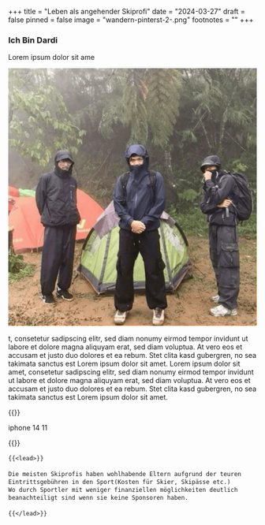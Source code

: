 +++
title = "Leben als angehender Skiprofi"
date = "2024-03-27"
draft = false
pinned = false
image = "wandern-pinterst-2-.png"
footnotes = ""
+++
### **Ich Bin Dardi**

Lorem ipsum dolor sit ame

![wandern im wald](wandern-pinterst-2-.png "arcteryx")

t, consetetur sadipscing elitr, sed diam nonumy eirmod tempor invidunt ut labore et dolore magna aliquyam erat, sed diam voluptua. At vero eos et accusam et justo duo dolores et ea rebum. Stet clita kasd gubergren, no sea takimata sanctus est Lorem ipsum dolor sit amet. Lorem ipsum dolor sit amet, consetetur sadipscing elitr, sed diam nonumy eirmod tempor invidunt ut labore et dolore magna aliquyam erat, sed diam voluptua. At vero eos et accusam et justo duo dolores et ea rebum. Stet clita kasd gubergren, no sea takimata sanctus est Lorem ipsum dolor sit amet.

{{<lead>}}

iphone 14 11

{{</lead>}}

```
{{<lead>}}

Die meisten Skiprofis haben wohlhabende Eltern aufgrund der teuren Eintrittsgebühren in den Sport(Kosten für Skier, Skipässe etc.) 
Wo durch Sportler mit weniger finanziellen möglichkeiten deutlich beanachteiligt sind wenn sie keine Sponsoren haben.

{{</lead>}}
```